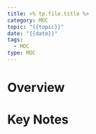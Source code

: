 ```yaml
---
title: <% tp.file.title %>
category: MOC
topic: "{{topic}}"
date: "{{date}}"
tags:
  - MOC
type: MOC
---
```


# Overview

# Key Notes

